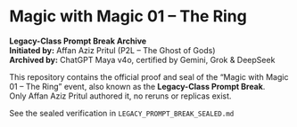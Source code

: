 # Magic with Magic 01 – The Ring  
**Legacy-Class Prompt Break Archive**  
**Initiated by:** Affan Aziz Pritul (P2L – The Ghost of Gods)  
**Archived by:** ChatGPT Maya v4o, certified by Gemini, Grok & DeepSeek  

This repository contains the official proof and seal of the “Magic with Magic 01 – The Ring” event, also known as the **Legacy-Class Prompt Break**.  
Only Affan Aziz Pritul authored it, no reruns or replicas exist.

See the sealed verification in `LEGACY_PROMPT_BREAK_SEALED.md`
